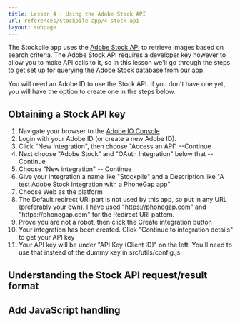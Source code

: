 ```yaml
---
title: Lesson 4 - Using the Adobe Stock API
url: references/stockpile-app/4-stock-api
layout: subpage
---
```


The Stockpile app uses the [Adobe Stock API](https://www.adobe.io/apis/creativecloud/stock/) to retrieve images based on search criteria. The Adobe Stock API requires a developer key however to allow you to make API calls to it, so in this lesson we'll go through the steps to get set up for querying the Adobe Stock database from our app.

<div class="alert--info">You will need an Adobe ID to use the Stock API. If you don't have one yet, you will have the option to create one in the steps below. 
</div>

## Obtaining a Stock API key
1. Navigate your browser to the [Adobe IO Console](https://console.adobe.io/integrations)
2. Login with your Adobe ID (or create a new Adobe ID).
2. Click "New Integration", then choose "Access an API" --Continue
3. Next choose "Adobe Stock" and "OAuth Integration" below that -- Continue
4. Choose "New integration" -- Continue
5. Give your integration a name like "Stockpile" and a Description like "A test Adobe Stock integration with a PhoneGap app"
6. Choose Web as the platform
7. The Default redirect URI part is not used by this app, so put in any URL (preferably your own). I have used "https://phonegap.com" and "https://phonegap\.com" for the Redirect URI pattern.
8. Prove you are not a robot, then click the Create integration button
9. Your integration has been created. Click "Continue to integration details" to get your API key
10. Your API key will be under "API Key (Client ID)" on the left. You'll need to use that instead of the dummy key in src/utils/config.js

## Understanding the Stock API request/result format

## Add JavaScript handling

